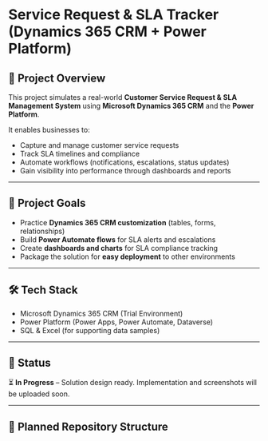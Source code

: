 # Service Request & SLA Tracker (Dynamics 365 CRM + Power Platform)

## 📌 Project Overview
This project simulates a real-world **Customer Service Request & SLA Management System** using **Microsoft Dynamics 365 CRM** and the **Power Platform**.

It enables businesses to:  
- Capture and manage customer service requests  
- Track SLA timelines and compliance  
- Automate workflows (notifications, escalations, status updates)  
- Gain visibility into performance through dashboards and reports  

---

## 🎯 Project Goals
- Practice **Dynamics 365 CRM customization** (tables, forms, relationships)  
- Build **Power Automate flows** for SLA alerts and escalations  
- Create **dashboards and charts** for SLA compliance tracking  
- Package the solution for **easy deployment** to other environments  

---

## 🛠️ Tech Stack
- Microsoft Dynamics 365 CRM (Trial Environment)  
- Power Platform (Power Apps, Power Automate, Dataverse)  
- SQL & Excel (for supporting data samples)  

---

## 🚀 Status
⏳ **In Progress** – Solution design ready. Implementation and screenshots will be uploaded soon.  

---

## 📂 Planned Repository Structure
